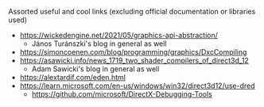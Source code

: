 Assorted useful and cool links (excluding official documentation or libraries used)

- https://wickedengine.net/2021/05/graphics-api-abstraction/
    - János Turánszki's blog in general as well 
- https://simoncoenen.com/blog/programming/graphics/DxcCompiling
- https://asawicki.info/news_1719_two_shader_compilers_of_direct3d_12
    - Adam Sawicki's blog in general as well
- https://alextardif.com/eden.html
- https://learn.microsoft.com/en-us/windows/win32/direct3d12/use-dred
  - https://github.com/microsoft/DirectX-Debugging-Tools